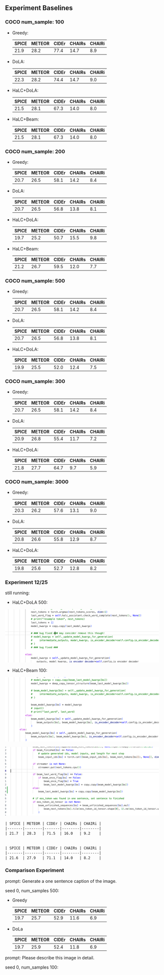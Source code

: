 ## Experiment Baselines

### COCO num_sample: 100

+ Greedy: 

    | SPICE | METEOR | CIDEr | CHAIRs | CHAIRi |
    |-------|--------|-------|--------|--------|
    | 21.9  | 28.2   | 77.4  | 14.7   | 8.9    |

+ DoLA: 

    | SPICE | METEOR | CIDEr | CHAIRs | CHAIRi |
    |-------|--------|-------|--------|--------|
    | 22.3  | 28.2   | 74.4  | 14.7   | 9.0    |


+ HaLC+DoLA:


    | SPICE | METEOR | CIDEr | CHAIRs | CHAIRi |
    |-------|--------|-------|--------|--------|
    | 21.5  | 28.1   | 67.3  | 14.0   | 8.0    |


+ HaLC+Beam:

    | SPICE | METEOR | CIDEr | CHAIRs | CHAIRi |
    |-------|--------|-------|--------|--------|
    | 21.5  | 28.1   | 67.3  | 14.0   | 8.0    |


### COCO num_sample: 200

+ Greedy: 

    | SPICE | METEOR | CIDEr | CHAIRs | CHAIRi |
    |-------|--------|-------|--------|--------|
    | 20.7  | 26.5   | 58.1  | 14.2   | 8.4    |

+ DoLA: 

    | SPICE | METEOR | CIDEr | CHAIRs | CHAIRi |
    |-------|--------|-------|--------|--------|
    | 20.7  | 26.5   | 56.8  | 13.8   | 8.1    |


+ HaLC+DoLA:


    | SPICE | METEOR | CIDEr | CHAIRs | CHAIRi |
    |-------|--------|-------|--------|--------|
    | 19.7  | 25.2   | 50.7  | 15.5   | 9.8    |

+ HaLC+Beam:


    | SPICE | METEOR | CIDEr | CHAIRs | CHAIRi |
    |-------|--------|-------|--------|--------|
    | 21.2  | 26.7   | 59.5  | 12.0   | 7.7    |


### COCO num_sample: 500

+ Greedy: 

    | SPICE | METEOR | CIDEr | CHAIRs | CHAIRi |
    |-------|--------|-------|--------|--------|
    | 20.7  | 26.5   | 58.1  | 14.2   | 8.4    |

+ DoLA: 

    | SPICE | METEOR | CIDEr | CHAIRs | CHAIRi |
    |-------|--------|-------|--------|--------|
    | 20.7  | 26.5   | 56.8  | 13.8   | 8.1    |


+ HaLC+DoLA:


    | SPICE | METEOR | CIDEr | CHAIRs | CHAIRi |
    |-------|--------|-------|--------|--------|
    | 19.9  | 25.5   | 52.0  | 12.4   | 7.5    |


### COCO num_sample: 300

+ Greedy: 

    | SPICE | METEOR | CIDEr | CHAIRs | CHAIRi |
    |-------|--------|-------|--------|--------|
    | 20.7  | 26.5   | 58.1  | 14.2   | 8.4    |

+ DoLA: 

    | SPICE | METEOR | CIDEr | CHAIRs | CHAIRi |
    |-------|--------|-------|--------|--------|
    | 20.9  | 26.8   | 55.4  | 11.7   | 7.2    |


+ HaLC+DoLA:

    | SPICE | METEOR | CIDEr | CHAIRs | CHAIRi |
    |-------|--------|-------|--------|--------|
    | 21.8  | 27.7   | 64.7  | 9.7   | 5.9    |



### COCO num_sample: 3000

+ Greedy: 

    | SPICE | METEOR | CIDEr | CHAIRs | CHAIRi |
    |-------|--------|-------|--------|--------|
    | 20.3  | 26.2   | 57.6  | 13.1   | 9.0    |

+ DoLA: 

    | SPICE | METEOR | CIDEr | CHAIRs | CHAIRi |
    |-------|--------|-------|--------|--------|
    | 20.8  | 26.6   | 55.8  | 12.9   | 8.7    |


+ HaLC+DoLA:

    | SPICE | METEOR | CIDEr | CHAIRs | CHAIRi |
    |-------|--------|-------|--------|--------|
    | 19.8  | 25.6   | 52.7  | 12.8   | 8.2    |


### Experiment 12/25

still running:

+ HaLC+DoLA 500: 

![Alt text](image.png)

+ HaLC+Beam 100:

![Alt text](image-1.png)

![Alt text](image-2.png)

    | SPICE | METEOR | CIDEr | CHAIRs | CHAIRi |
    |-------|--------|-------|--------|--------|
    | 21.7  | 28.3   | 71.5  | 16.0   | 9.2    |


    | SPICE | METEOR | CIDEr | CHAIRs | CHAIRi |
    |-------|--------|-------|--------|--------|
    | 21.6  | 27.9   | 71.1  | 14.0   | 8.2    |

### Comparison Experiment

prompt: Generate a one sentence caption of the image.

seed 0, num_samples 500:

+ Greedy


    | SPICE | METEOR | CIDEr | CHAIRs | CHAIRi |
    |-------|--------|-------|--------|--------|
    | 19.7  | 25.7   | 52.9  | 11.6   | 6.9    |


+ DoLa

    | SPICE | METEOR | CIDEr | CHAIRs | CHAIRi |
    |-------|--------|-------|--------|--------|
    | 19.7  | 25.9   | 52.4  | 11.8   | 6.9    |


prompt: Please describe this image in detail.

seed 0, num_samples 100:
